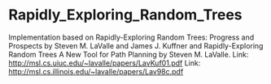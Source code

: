 # Rapidly_Exploring_Random_Trees
 
Implementation based on Rapidly-Exploring Random Trees: Progress and Prospects by Steven M. LaValle and James J. Kuffner and Rapidly-Exploring Random Trees A New Tool for Path Planning by Steven M. LaValle. 
Link: http://msl.cs.uiuc.edu/~lavalle/papers/LavKuf01.pdf
Link: http://msl.cs.illinois.edu/~lavalle/papers/Lav98c.pdf 

